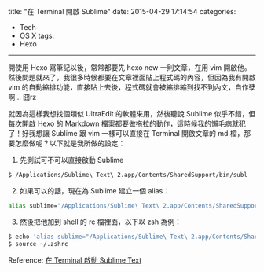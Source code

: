 title: "在 Terminal 開啟 Sublime"
date: 2015-04-29 17:14:54
categories:
- Tech
- OS X
tags:
- Hexo
---

開使用 Hexo 寫筆記以後，常常都要先 hexo new 一則文章，在用 vim 開啟他。然後問題就來了，我很多時候都要在文章裡面貼上程式碼的內容，但因為我有開啟 vim 的自動縮排功能，直接貼上去後，程式碼就會被縮排縮到找不到內文，自作孽啊... 囧rz

就因為這樣我想找個類似 UltraEdit 的軟體來用，然後聽說 Sublime 似乎不錯，但每次開啟 Hexo 的 Markdown 檔案都要做拖拉的動作，這時候我的懶毛病就犯了！好我想讓 Sublime 跟 vim 一樣可以直接在 Terminal 開啟文章的 md 檔，那要怎麼做呢？以下就是我所做的設定：

1. 先測試可不可以直接啟動 Sublime
```bash
$ /Applications/Sublime\ Text\ 2.app/Contents/SharedSupport/bin/subl
```
2. 如果可以的話，現在為 Sublime 建立一個 alias：
```bash
alias sublime="/Applications/Sublime\ Text\ 2.app/Contents/SharedSupport/bin/subl"
```
3. 然後把他加到 shell 的 rc 檔裡面，以下以 zsh 為例：
```bash
$ echo 'alias sublime="/Applications/Sublime\ Text\ 2.app/Contents/SharedSupport/bin/subl"' > ~/.zshrc
$ source ~/.zshrc
```

Reference: [在 Terminal 啟動 Sublime Text](http://azyukei.github.io/2015/04/Sublime-Text-OSX-Terminal-Launch/)
